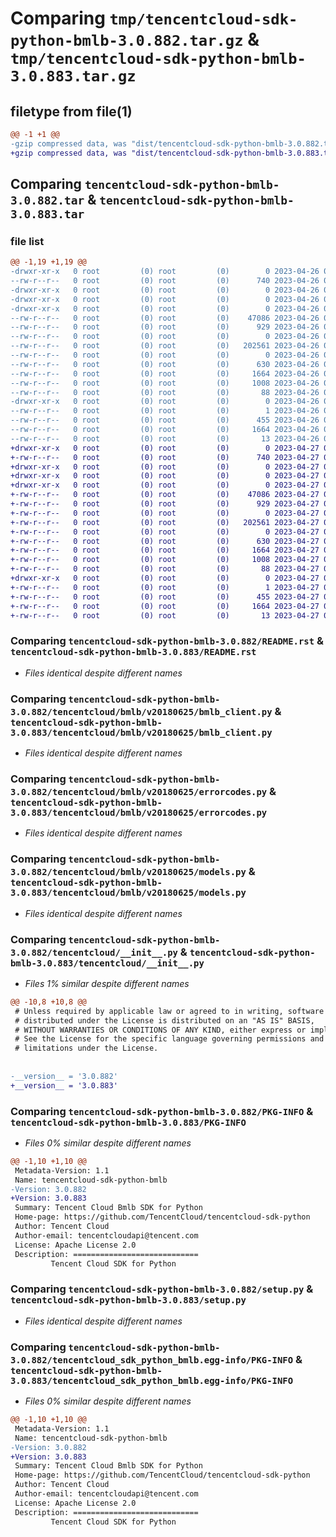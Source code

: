 # Comparing `tmp/tencentcloud-sdk-python-bmlb-3.0.882.tar.gz` & `tmp/tencentcloud-sdk-python-bmlb-3.0.883.tar.gz`

## filetype from file(1)

```diff
@@ -1 +1 @@
-gzip compressed data, was "dist/tencentcloud-sdk-python-bmlb-3.0.882.tar", last modified: Wed Apr 26 02:53:23 2023, max compression
+gzip compressed data, was "dist/tencentcloud-sdk-python-bmlb-3.0.883.tar", last modified: Thu Apr 27 00:18:33 2023, max compression
```

## Comparing `tencentcloud-sdk-python-bmlb-3.0.882.tar` & `tencentcloud-sdk-python-bmlb-3.0.883.tar`

### file list

```diff
@@ -1,19 +1,19 @@
-drwxr-xr-x   0 root         (0) root         (0)        0 2023-04-26 02:53:23.000000 tencentcloud-sdk-python-bmlb-3.0.882/
--rw-r--r--   0 root         (0) root         (0)      740 2023-04-26 02:53:23.000000 tencentcloud-sdk-python-bmlb-3.0.882/README.rst
-drwxr-xr-x   0 root         (0) root         (0)        0 2023-04-26 02:53:23.000000 tencentcloud-sdk-python-bmlb-3.0.882/tencentcloud/
-drwxr-xr-x   0 root         (0) root         (0)        0 2023-04-26 02:53:23.000000 tencentcloud-sdk-python-bmlb-3.0.882/tencentcloud/bmlb/
-drwxr-xr-x   0 root         (0) root         (0)        0 2023-04-26 02:53:23.000000 tencentcloud-sdk-python-bmlb-3.0.882/tencentcloud/bmlb/v20180625/
--rw-r--r--   0 root         (0) root         (0)    47086 2023-04-26 02:53:23.000000 tencentcloud-sdk-python-bmlb-3.0.882/tencentcloud/bmlb/v20180625/bmlb_client.py
--rw-r--r--   0 root         (0) root         (0)      929 2023-04-26 02:53:23.000000 tencentcloud-sdk-python-bmlb-3.0.882/tencentcloud/bmlb/v20180625/errorcodes.py
--rw-r--r--   0 root         (0) root         (0)        0 2023-04-26 02:53:23.000000 tencentcloud-sdk-python-bmlb-3.0.882/tencentcloud/bmlb/v20180625/__init__.py
--rw-r--r--   0 root         (0) root         (0)   202561 2023-04-26 02:53:23.000000 tencentcloud-sdk-python-bmlb-3.0.882/tencentcloud/bmlb/v20180625/models.py
--rw-r--r--   0 root         (0) root         (0)        0 2023-04-26 02:53:23.000000 tencentcloud-sdk-python-bmlb-3.0.882/tencentcloud/bmlb/__init__.py
--rw-r--r--   0 root         (0) root         (0)      630 2023-04-26 02:53:23.000000 tencentcloud-sdk-python-bmlb-3.0.882/tencentcloud/__init__.py
--rw-r--r--   0 root         (0) root         (0)     1664 2023-04-26 02:53:23.000000 tencentcloud-sdk-python-bmlb-3.0.882/PKG-INFO
--rw-r--r--   0 root         (0) root         (0)     1008 2023-04-26 02:53:23.000000 tencentcloud-sdk-python-bmlb-3.0.882/setup.py
--rw-r--r--   0 root         (0) root         (0)       88 2023-04-26 02:53:23.000000 tencentcloud-sdk-python-bmlb-3.0.882/setup.cfg
-drwxr-xr-x   0 root         (0) root         (0)        0 2023-04-26 02:53:23.000000 tencentcloud-sdk-python-bmlb-3.0.882/tencentcloud_sdk_python_bmlb.egg-info/
--rw-r--r--   0 root         (0) root         (0)        1 2023-04-26 02:53:23.000000 tencentcloud-sdk-python-bmlb-3.0.882/tencentcloud_sdk_python_bmlb.egg-info/dependency_links.txt
--rw-r--r--   0 root         (0) root         (0)      455 2023-04-26 02:53:23.000000 tencentcloud-sdk-python-bmlb-3.0.882/tencentcloud_sdk_python_bmlb.egg-info/SOURCES.txt
--rw-r--r--   0 root         (0) root         (0)     1664 2023-04-26 02:53:23.000000 tencentcloud-sdk-python-bmlb-3.0.882/tencentcloud_sdk_python_bmlb.egg-info/PKG-INFO
--rw-r--r--   0 root         (0) root         (0)       13 2023-04-26 02:53:23.000000 tencentcloud-sdk-python-bmlb-3.0.882/tencentcloud_sdk_python_bmlb.egg-info/top_level.txt
+drwxr-xr-x   0 root         (0) root         (0)        0 2023-04-27 00:18:33.000000 tencentcloud-sdk-python-bmlb-3.0.883/
+-rw-r--r--   0 root         (0) root         (0)      740 2023-04-27 00:18:32.000000 tencentcloud-sdk-python-bmlb-3.0.883/README.rst
+drwxr-xr-x   0 root         (0) root         (0)        0 2023-04-27 00:18:33.000000 tencentcloud-sdk-python-bmlb-3.0.883/tencentcloud/
+drwxr-xr-x   0 root         (0) root         (0)        0 2023-04-27 00:18:33.000000 tencentcloud-sdk-python-bmlb-3.0.883/tencentcloud/bmlb/
+drwxr-xr-x   0 root         (0) root         (0)        0 2023-04-27 00:18:33.000000 tencentcloud-sdk-python-bmlb-3.0.883/tencentcloud/bmlb/v20180625/
+-rw-r--r--   0 root         (0) root         (0)    47086 2023-04-27 00:18:32.000000 tencentcloud-sdk-python-bmlb-3.0.883/tencentcloud/bmlb/v20180625/bmlb_client.py
+-rw-r--r--   0 root         (0) root         (0)      929 2023-04-27 00:18:32.000000 tencentcloud-sdk-python-bmlb-3.0.883/tencentcloud/bmlb/v20180625/errorcodes.py
+-rw-r--r--   0 root         (0) root         (0)        0 2023-04-27 00:18:32.000000 tencentcloud-sdk-python-bmlb-3.0.883/tencentcloud/bmlb/v20180625/__init__.py
+-rw-r--r--   0 root         (0) root         (0)   202561 2023-04-27 00:18:32.000000 tencentcloud-sdk-python-bmlb-3.0.883/tencentcloud/bmlb/v20180625/models.py
+-rw-r--r--   0 root         (0) root         (0)        0 2023-04-27 00:18:32.000000 tencentcloud-sdk-python-bmlb-3.0.883/tencentcloud/bmlb/__init__.py
+-rw-r--r--   0 root         (0) root         (0)      630 2023-04-27 00:18:32.000000 tencentcloud-sdk-python-bmlb-3.0.883/tencentcloud/__init__.py
+-rw-r--r--   0 root         (0) root         (0)     1664 2023-04-27 00:18:33.000000 tencentcloud-sdk-python-bmlb-3.0.883/PKG-INFO
+-rw-r--r--   0 root         (0) root         (0)     1008 2023-04-27 00:18:32.000000 tencentcloud-sdk-python-bmlb-3.0.883/setup.py
+-rw-r--r--   0 root         (0) root         (0)       88 2023-04-27 00:18:33.000000 tencentcloud-sdk-python-bmlb-3.0.883/setup.cfg
+drwxr-xr-x   0 root         (0) root         (0)        0 2023-04-27 00:18:33.000000 tencentcloud-sdk-python-bmlb-3.0.883/tencentcloud_sdk_python_bmlb.egg-info/
+-rw-r--r--   0 root         (0) root         (0)        1 2023-04-27 00:18:33.000000 tencentcloud-sdk-python-bmlb-3.0.883/tencentcloud_sdk_python_bmlb.egg-info/dependency_links.txt
+-rw-r--r--   0 root         (0) root         (0)      455 2023-04-27 00:18:33.000000 tencentcloud-sdk-python-bmlb-3.0.883/tencentcloud_sdk_python_bmlb.egg-info/SOURCES.txt
+-rw-r--r--   0 root         (0) root         (0)     1664 2023-04-27 00:18:33.000000 tencentcloud-sdk-python-bmlb-3.0.883/tencentcloud_sdk_python_bmlb.egg-info/PKG-INFO
+-rw-r--r--   0 root         (0) root         (0)       13 2023-04-27 00:18:33.000000 tencentcloud-sdk-python-bmlb-3.0.883/tencentcloud_sdk_python_bmlb.egg-info/top_level.txt
```

### Comparing `tencentcloud-sdk-python-bmlb-3.0.882/README.rst` & `tencentcloud-sdk-python-bmlb-3.0.883/README.rst`

 * *Files identical despite different names*

### Comparing `tencentcloud-sdk-python-bmlb-3.0.882/tencentcloud/bmlb/v20180625/bmlb_client.py` & `tencentcloud-sdk-python-bmlb-3.0.883/tencentcloud/bmlb/v20180625/bmlb_client.py`

 * *Files identical despite different names*

### Comparing `tencentcloud-sdk-python-bmlb-3.0.882/tencentcloud/bmlb/v20180625/errorcodes.py` & `tencentcloud-sdk-python-bmlb-3.0.883/tencentcloud/bmlb/v20180625/errorcodes.py`

 * *Files identical despite different names*

### Comparing `tencentcloud-sdk-python-bmlb-3.0.882/tencentcloud/bmlb/v20180625/models.py` & `tencentcloud-sdk-python-bmlb-3.0.883/tencentcloud/bmlb/v20180625/models.py`

 * *Files identical despite different names*

### Comparing `tencentcloud-sdk-python-bmlb-3.0.882/tencentcloud/__init__.py` & `tencentcloud-sdk-python-bmlb-3.0.883/tencentcloud/__init__.py`

 * *Files 1% similar despite different names*

```diff
@@ -10,8 +10,8 @@
 # Unless required by applicable law or agreed to in writing, software
 # distributed under the License is distributed on an "AS IS" BASIS,
 # WITHOUT WARRANTIES OR CONDITIONS OF ANY KIND, either express or implied.
 # See the License for the specific language governing permissions and
 # limitations under the License.
 
 
-__version__ = '3.0.882'
+__version__ = '3.0.883'
```

### Comparing `tencentcloud-sdk-python-bmlb-3.0.882/PKG-INFO` & `tencentcloud-sdk-python-bmlb-3.0.883/PKG-INFO`

 * *Files 0% similar despite different names*

```diff
@@ -1,10 +1,10 @@
 Metadata-Version: 1.1
 Name: tencentcloud-sdk-python-bmlb
-Version: 3.0.882
+Version: 3.0.883
 Summary: Tencent Cloud Bmlb SDK for Python
 Home-page: https://github.com/TencentCloud/tencentcloud-sdk-python
 Author: Tencent Cloud
 Author-email: tencentcloudapi@tencent.com
 License: Apache License 2.0
 Description: ============================
         Tencent Cloud SDK for Python
```

### Comparing `tencentcloud-sdk-python-bmlb-3.0.882/setup.py` & `tencentcloud-sdk-python-bmlb-3.0.883/setup.py`

 * *Files identical despite different names*

### Comparing `tencentcloud-sdk-python-bmlb-3.0.882/tencentcloud_sdk_python_bmlb.egg-info/PKG-INFO` & `tencentcloud-sdk-python-bmlb-3.0.883/tencentcloud_sdk_python_bmlb.egg-info/PKG-INFO`

 * *Files 0% similar despite different names*

```diff
@@ -1,10 +1,10 @@
 Metadata-Version: 1.1
 Name: tencentcloud-sdk-python-bmlb
-Version: 3.0.882
+Version: 3.0.883
 Summary: Tencent Cloud Bmlb SDK for Python
 Home-page: https://github.com/TencentCloud/tencentcloud-sdk-python
 Author: Tencent Cloud
 Author-email: tencentcloudapi@tencent.com
 License: Apache License 2.0
 Description: ============================
         Tencent Cloud SDK for Python
```

